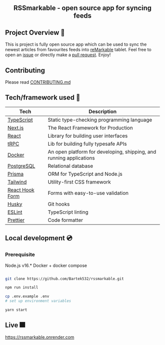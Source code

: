 <h2 align="center">RSSmarkable - open source app for syncing feeds</h2>

## Project Overview 🎨

This is project is fully open source app which can be used to sync the newest articles from favourites feeds into [reMarkable](https://remarkable.com) tablet. Feel free to open an [issue](https://github.com/Bartek532/zagrodzki.me/issues) or directly make a [pull request](https://github.com/Bartek532/zagrodzki.me/pulls). Enjoy!

## Contributing

Please read [CONTRIBUTING.md](https://github.com/Bartek532/rssmarkable.me/blob/main/CONTRIBUTING.md)

## Tech/framework used 🧰

| Tech                                           | Description                                                         |
| ---------------------------------------------- | ------------------------------------------------------------------- |
| [TypeScript](https://www.typescriptlang.org/)  | Static type-checking programming language                           |
| [Next.js](https://nextjs.org/)                 | The React Framework for Production                                  |
| [React](https://reactjs.org/)                  | Library for building user interfaces                                |
| [tRPC](https://trpc.io/)                       | Lib for building fully typesafe APIs                                |
| [Docker](https://www.docker.com/)              | An open platform for developing, shipping, and running applications |
| [PostgreSQL](https://www.postgresql.org)       | Relational database                                                 |
| [Prisma](https://www.prisma.io)                | ORM for TypeScript and Node.js                                      |
| [Tailwind](https://tailwindcss.com/)           | Utility-first CSS framework                                         |
| [React Hook Form](https://react-hook-form.com) | Forms with easy-to-use validation                                   |
| [Husky](https://github.com/typicode/husky)     | Git hooks                                                           |
| [ESLint](https://eslint.org/)                  | TypeScript linting                                                  |
| [Prettier](https://prettier.io/)               | Code formatter                                                      |

## Local development 💿

### Prerequisite

Node.js v16.\*
Docker + docker compose

```bash

git clone https://github.com/Bartek532/rssmarkable.git

npm run install

cp .env.example .env
# set up environment variables

yarn start

```

## Live 🎆

https://rssmarkable.onrender.com
